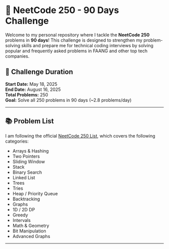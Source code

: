 # 🚀 NeetCode 250 - 90 Days Challenge

Welcome to my personal repository where I tackle the **NeetCode 250** problems in **90 days**! This challenge is designed to strengthen my problem-solving skills and prepare me for technical coding interviews by solving popular and frequently asked problems in FAANG and other top tech companies.

## 📅 Challenge Duration

**Start Date:** May 18, 2025  
**End Date:** August 16, 2025  
**Total Problems:** 250  
**Goal:** Solve all 250 problems in 90 days (~2.8 problems/day)

---

## 📚 Problem List

I am following the official [NeetCode 250 List](https://neetcode.io/practice?tab=neetcode250), which covers the following categories:

- Arrays & Hashing
- Two Pointers
- Sliding Window
- Stack
- Binary Search
- Linked List
- Trees
- Tries
- Heap / Priority Queue
- Backtracking
- Graphs
- 1D / 2D DP
- Greedy
- Intervals
- Math & Geometry
- Bit Manipulation
- Advanced Graphs

---